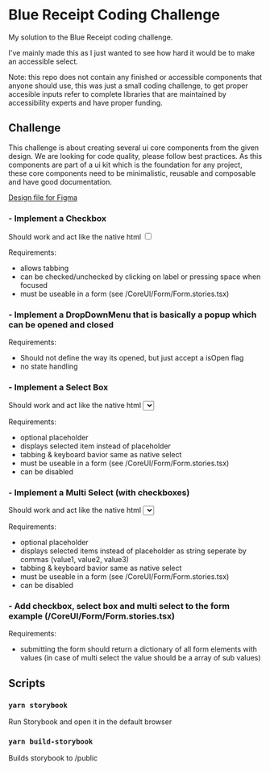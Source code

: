# Blue Receipt Coding Challenge

My solution to the Blue Receipt coding challenge.

I've mainly made this as I just wanted to see how hard it would be to make an accessible select.

Note: this repo does not contain any finished or accessible components that anyone should use, this was just a small coding challenge, to get proper accesible inputs refer to complete libraries that are maintained by accessibility experts and have proper funding.

## Challenge

This challenge is about creating several ui core components from the given design.
We are looking for code quality, please follow best practices.
As this components are part of a ui kit which is the foundation for any project, these core components need to be minimalistic, reusable and composable and have good documentation.

[Design file for Figma](docs/BlueReceipt%20Coding%20Challenge.fig)

### - Implement a Checkbox

Should work and act like the native html <input type="checkbox" />

Requirements:

- allows tabbing
- can be checked/unchecked by clicking on label or pressing space when focused
- must be useable in a form (see /CoreUI/Form/Form.stories.tsx)

### - Implement a DropDownMenu that is basically a popup which can be opened and closed

Requirements:

- Should not define the way its opened, but just accept a isOpen flag
- no state handling

### - Implement a Select Box

Should work and act like the native html <select />

Requirements:

- optional placeholder
- displays selected item instead of placeholder
- tabbing & keyboard bavior same as native select
- must be useable in a form (see /CoreUI/Form/Form.stories.tsx)
- can be disabled

### - Implement a Multi Select (with checkboxes)

Should work and act like the native html <select multi=true />

Requirements:

- optional placeholder
- displays selected items instead of placeholder as string seperate by commas (value1, value2, value3)
- tabbing & keyboard bavior same as native select
- must be useable in a form (see /CoreUI/Form/Form.stories.tsx)
- can be disabled

### - Add checkbox, select box and multi select to the form example (/CoreUI/Form/Form.stories.tsx)

Requirements:

- submitting the form should return a dictionary of all form elements with values (in case of multi select the value should be a array of sub values)

## Scripts

### `yarn storybook`

Run Storybook and open it in the default browser

### `yarn build-storybook`

Builds storybook to /public
